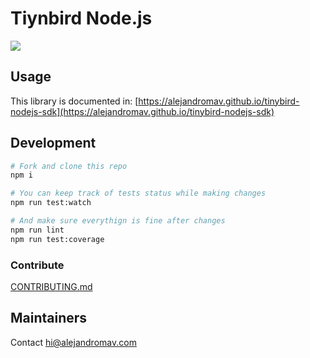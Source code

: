 # Tiynbird Node.js
![](https://github.com/alejandromav/tinybird-nodejs-sdk/workflows/CI/badge.svg)

## Usage

This library is documented in: [https://alejandromav.github.io/tinybird-nodejs-sdk](https://alejandromav.github.io/tinybird-nodejs-sdk)

## Development

```bash
# Fork and clone this repo
npm i

# You can keep track of tests status while making changes
npm run test:watch

# And make sure everythign is fine after changes
npm run lint
npm run test:coverage
```

### Contribute

[CONTRIBUTING.md](./CONTRIBUTING.md)

## Maintainers

Contact hi@alejandromav.com
